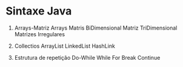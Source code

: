 # Sintaxe Java
1. Arrays-Matriz 
    Arrays
    Matris BiDimensional
    Matriz TriDimensional
    Matrizes Irregulares
    
2. Collectios
    ArrayList
    LinkedList
    HashLink
    
3. Estrutura de repetição
    Do-While
    While
    For
    Break
    Continue
